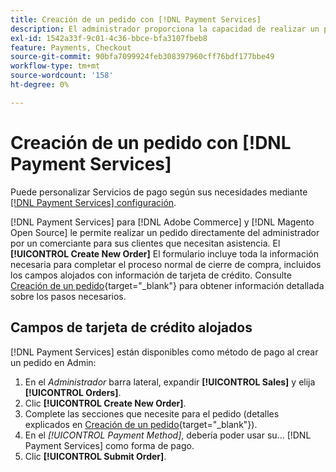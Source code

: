 ```yaml
---
title: Creación de un pedido con [!DNL Payment Services]
description: El administrador proporciona la capacidad de realizar un pedido utilizando [!DNL Payment Services] directamente desde el administrador por un comerciante para sus clientes que necesitan asistencia.
exl-id: 1542a33f-9c01-4c36-bbce-bfa3107fbeb8
feature: Payments, Checkout
source-git-commit: 90bfa7099924feb308397960cff76bdf177bbe49
workflow-type: tm+mt
source-wordcount: '158'
ht-degree: 0%

---
```


# Creación de un pedido con [!DNL Payment Services]

Puede personalizar Servicios de pago según sus necesidades mediante [[!DNL Payment Services] configuración](settings.md).

[!DNL Payment Services] para [!DNL Adobe Commerce] y [!DNL Magento Open Source] le permite realizar un pedido directamente del administrador por un comerciante para sus clientes que necesitan asistencia. El **[!UICONTROL Create New Order]** El formulario incluye toda la información necesaria para completar el proceso normal de cierre de compra, incluidos los campos alojados con información de tarjeta de crédito. Consulte [Creación de un pedido](https://docs.magento.com/user-guide/customers/customer-account-create-order.html){target="_blank"} para obtener información detallada sobre los pasos necesarios.

## Campos de tarjeta de crédito alojados

[!DNL Payment Services] están disponibles como método de pago al crear un pedido en Admin:

1. En el _Administrador_ barra lateral, expandir **[!UICONTROL Sales]** y elija **[!UICONTROL Orders]**.
1. Clic **[!UICONTROL Create New Order]**.
1. Complete las secciones que necesite para el pedido (detalles explicados en [Creación de un pedido](https://docs.magento.com/user-guide/customers/customer-account-create-order.html){target="_blank"}).
1. En el _[!UICONTROL Payment Method]_, debería poder usar su... [!DNL Payment Services] como forma de pago.
1. Clic **[!UICONTROL Submit Order]**.
